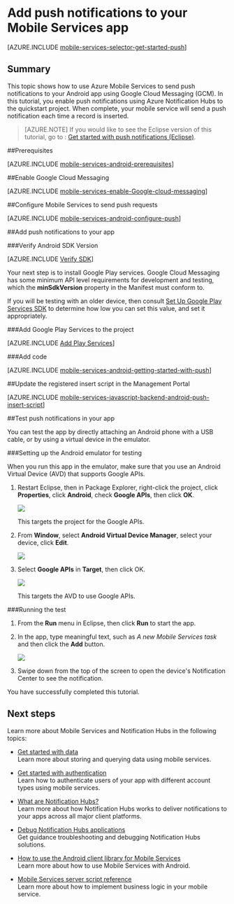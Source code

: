 
<properties 
	pageTitle="Get started with push notifications (Android JavaScript) | Mobile Dev Center" 
	description="Learn how to use Azure Mobile Services to send push notifications to your Android JavaScript app." 
	services="mobile-services, notification-hubs" 
	documentationCenter="android" 
	authors="RickSaling" 
	writer="ricksal" 
	manager="dwrede" 
	editor=""/>

<tags 
	ms.service="mobile-services" 
	ms.workload="mobile" 
	ms.tgt_pltfrm="mobile-android" 
	ms.devlang="java" 
	ms.topic="article" 
	ms.date="02/03/2015" 
	ms.author="ricksal"/>


# Add push notifications to your Mobile Services app

[AZURE.INCLUDE [mobile-services-selector-get-started-push](../includes/mobile-services-selector-get-started-push.md)]

## Summary

This topic shows how to use Azure Mobile Services to send push notifications to your Android app using Google Cloud Messaging (GCM). In this tutorial, you enable push notifications using Azure Notification Hubs to the quickstart project. When complete, your mobile service will send a push notification each time a record is inserted.

<!-- [AZURE.NOTE] If you would like to see the source code of the completed app, go <a href="https://github.com/RickSaling/mobile-services-samples/tree/androidStudio/GettingStartedWithPush/AndroidStudio" target="_blank">here</a>.
-->

> [AZURE.NOTE] If you would like to see the Eclipse version of this tutorial, go to : [Get started with push notifications (Eclipse)].


##Prerequisites

[AZURE.INCLUDE [mobile-services-android-prerequisites](../includes/mobile-services-android-prerequisites.md)]

##<a id="register"></a>Enable Google Cloud Messaging

[AZURE.INCLUDE [mobile-services-enable-Google-cloud-messaging](../includes/mobile-services-enable-Google-cloud-messaging.md)]

##<a id="configure"></a>Configure Mobile Services to send push requests

[AZURE.INCLUDE [mobile-services-android-configure-push](../includes/mobile-services-android-configure-push.md)]

##<a id="add-push"></a>Add push notifications to your app

###Verify Android SDK Version

[AZURE.INCLUDE [Verify SDK](../includes/mobile-services-verify-android-sdk-version.md)]

Your next step is to install Google Play services. Google Cloud Messaging has some minimum API level requirements for development and testing, which the **minSdkVersion** property in the Manifest must conform to. 

If you will be testing with an older device, then consult [Set Up Google Play Services SDK] to determine how low you can set this value, and set it appropriately.

###Add Google Play Services to the project

[AZURE.INCLUDE [Add Play Services](../includes/mobile-services-add-Google-play-services.md)]

###Add code

[AZURE.INCLUDE [mobile-services-android-getting-started-with-push](../includes/mobile-services-android-getting-started-with-push.md)]


##<a id="update-scripts"></a>Update the registered insert script in the Management Portal

[AZURE.INCLUDE [mobile-services-javascript-backend-android-push-insert-script](../includes/mobile-services-javascript-backend-android-push-insert-script.md)]


##<a id="test"></a>Test push notifications in your app

You can test the app by directly attaching an Android phone with a USB cable, or by using a virtual device in the emulator.

###Setting up the Android emulator for testing

When you run this app in the emulator, make sure that you use an Android Virtual Device (AVD) that supports Google APIs.

1. Restart Eclipse, then in Package Explorer, right-click the project, click **Properties**, click **Android**, check **Google APIs**, then click **OK**.

	![](./media/mobile-services-android-get-started-push/mobile-services-import-android-properties.png)

  	This targets the project for the Google APIs.

2. From **Window**, select **Android Virtual Device Manager**, select your device, click **Edit**.

	![](./media/mobile-services-android-get-started-push/mobile-services-android-virtual-device-manager.png)

3. Select **Google APIs** in **Target**, then click OK.

   	![](./media/mobile-services-android-get-started-push/mobile-services-android-virtual-device-manager-edit.png)

	This targets the AVD to use Google APIs.

###Running the test

1. From the **Run** menu in Eclipse, then click **Run** to start the app.

2. In the app, type meaningful text, such as _A new Mobile Services task_ and then click the **Add** button.

  	![](./media/mobile-services-android-get-started-push/mobile-quickstart-push1-android.png)

3. Swipe down from the top of the screen to open the device's Notification Center to see the notification.


You have successfully completed this tutorial.


## <a name="next-steps"> </a>Next steps

<!---This tutorial demonstrated the basics of enabling an Android app to use Mobile Services and Notification Hubs to send push notifications. Next, consider completing the next tutorial, [Send push notifications to authenticated users], which shows how to use tags to send push notifications from a Mobile Service to only an authenticated user.

+ [Send push notifications to authenticated users]
	<br/>Learn how to use tags to send push notifications from a Mobile Service to only an authenticated user.

+ [Send broadcast notifications to subscribers]
	<br/>Learn how users can register and receive push notifications for categories they're interested in.

+ [Send template-based notifications to subscribers]
	<br/>Learn how to use templates to send push notifications from a Mobile Service, without having to craft platform-specific payloads in your back-end.
-->

Learn more about Mobile Services and Notification Hubs in the following topics:

* [Get started with data]
  <br/>Learn more about storing and querying data using mobile services.

* [Get started with authentication]
  <br/>Learn how to authenticate users of your app with different account types using mobile services.

* [What are Notification Hubs?]
  <br/>Learn more about how Notification Hubs works to deliver notifications to your apps across all major client platforms.

* [Debug Notification Hubs applications](http://go.microsoft.com/fwlink/p/?linkid=386630)
  </br>Get guidance troubleshooting and debugging Notification Hubs solutions. 

* [How to use the Android client library for Mobile Services]
  <br/>Learn more about how to use Mobile Services with Android.

* [Mobile Services server script reference]
  <br/>Learn more about how to implement business logic in your mobile service.


<!-- Anchors. -->
[Register your app for push notifications and configure Mobile Services]: #register
[Update the generated push notification code]: #update-scripts
[Insert data to receive notifications]: #test
[Next Steps]:#next-steps

<!-- Images. -->
[13]: ./media/mobile-services-windows-store-javascript-get-started-push/mobile-quickstart-push1.png
[14]: ./media/mobile-services-windows-store-javascript-get-started-push/mobile-quickstart-push2.png


<!-- URLs. -->
[Get started with push notifications (Eclipse)]: mobile-services-javascript-backend-android-get-started-push-EC.md
[Submit an app page]: http://go.microsoft.com/fwlink/p/?LinkID=266582
[My Applications]: http://go.microsoft.com/fwlink/p/?LinkId=262039
[Get started with Mobile Services]: mobile-services-android-get-started.md
[Get started with data]: mobile-services-android-get-started-data.md
[Get started with authentication]: mobile-services-android-get-started-users.md
[Get started with push notifications]: /develop/mobile/tutorials/get-started-with-push-js
[Push notifications to app users]: /develop/mobile/tutorials/push-notifications-to-users-js
[Authorize users with scripts]: /develop/mobile/tutorials/authorize-users-in-scripts-js
[JavaScript and HTML]: /develop/mobile/tutorials/get-started-with-push-js
[Set Up Google Play Services SDK]: http://go.microsoft.com/fwlink/?LinkId=389801
[Azure Management Portal]: https://manage.windowsazure.com/
[How to use the Android client library for Mobile Services]: mobile-services-android-how-to-use-client-library.md

[gcm object]: http://go.microsoft.com/fwlink/p/?LinkId=282645

[Mobile Services server script reference]: http://go.microsoft.com/fwlink/?LinkId=262293

[Send push notifications to authenticated users]: mobile-services-javascript-backend-android-push-notifications-app-users.md

[What are Notification Hubs?]: /documentation/articles/notification-hubs-overview/
[Send broadcast notifications to subscribers]: notification-hubs-android-send-breaking-news.md
[Send template-based notifications to subscribers]: notification-hubs-android-send-localized-breaking-news.md
